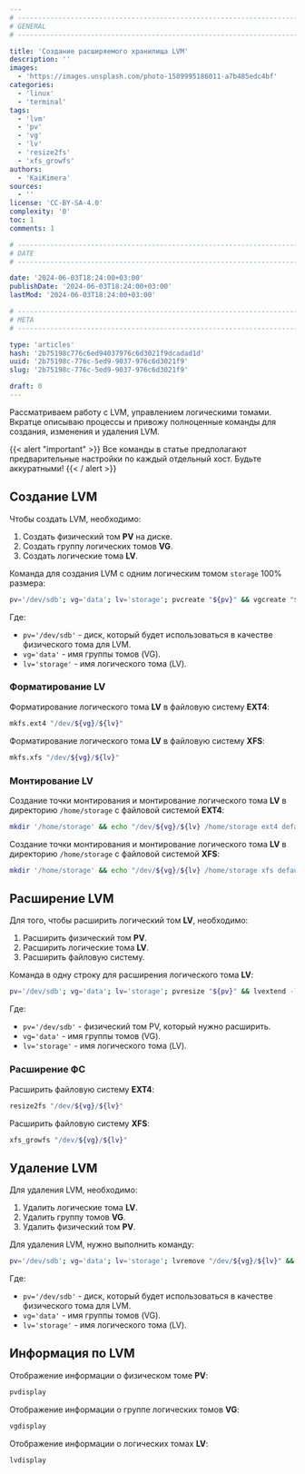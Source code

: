 ```yaml
---
# -------------------------------------------------------------------------------------------------------------------- #
# GENERAL
# -------------------------------------------------------------------------------------------------------------------- #

title: 'Создание расширяемого хранилища LVM'
description: ''
images:
  - 'https://images.unsplash.com/photo-1589995186011-a7b485edc4bf'
categories:
  - 'linux'
  - 'terminal'
tags:
  - 'lvm'
  - 'pv'
  - 'vg'
  - 'lv'
  - 'resize2fs'
  - 'xfs_growfs'
authors:
  - 'KaiKimera'
sources:
  - ''
license: 'CC-BY-SA-4.0'
complexity: '0'
toc: 1
comments: 1

# -------------------------------------------------------------------------------------------------------------------- #
# DATE
# -------------------------------------------------------------------------------------------------------------------- #

date: '2024-06-03T18:24:00+03:00'
publishDate: '2024-06-03T18:24:00+03:00'
lastMod: '2024-06-03T18:24:00+03:00'

# -------------------------------------------------------------------------------------------------------------------- #
# META
# -------------------------------------------------------------------------------------------------------------------- #

type: 'articles'
hash: '2b75198c776c6ed94037976c6d3021f9dcadad1d'
uuid: '2b75198c-776c-5ed9-9037-976c6d3021f9'
slug: '2b75198c-776c-5ed9-9037-976c6d3021f9'

draft: 0
---
```


Рассматриваем работу с LVM, управлением логическими томами. Вкратце описываю процессы и привожу полноценные команды для создания, изменения и удаления LVM.

<!--more-->

{{< alert "important" >}}
Все команды в статье предполагают предварительные настройки по каждый отдельный хост. Будьте аккуратными!
{{< / alert >}}

## Создание LVM

Чтобы создать LVM, необходимо:
1. Создать физический том **PV** на диске.
2. Создать группу логических томов **VG**.
3. Создать логические тома **LV**.

Команда для создания LVM с одним логическим томом `storage` 100% размера:

```bash
pv='/dev/sdb'; vg='data'; lv='storage'; pvcreate "${pv}" && vgcreate "${vg}" "${pv}" && lvcreate -l 100%FREE -n "${lv}" "${vg}"
```

Где:
- `pv='/dev/sdb'` - диск, который будет использоваться в качестве физического тома для LVM.
- `vg='data'` - имя группы томов (VG).
- `lv='storage'` - имя логического тома (LV).

### Форматирование LV

Форматирование логического тома **LV** в файловую систему **EXT4**:

```bash
mkfs.ext4 "/dev/${vg}/${lv}"
```

Форматирование логического тома **LV** в файловую систему **XFS**:

```bash
mkfs.xfs "/dev/${vg}/${lv}"
```

### Монтирование LV

Создание точки монтирования и монтирование логического тома **LV** в директорию `/home/storage` с файловой системой **EXT4**:

```bash
mkdir '/home/storage' && echo "/dev/${vg}/${lv} /home/storage ext4 defaults 0 0" >> '/etc/fstab'
```

Создание точки монтирования и монтирование логического тома **LV** в директорию `/home/storage` с файловой системой **XFS**:

```bash
mkdir '/home/storage' && echo "/dev/${vg}/${lv} /home/storage xfs defaults 0 0" >> '/etc/fstab'
```

## Расширение LVM

Для того, чтобы расширить логический том **LV**, необходимо:
1. Расширить физический том **PV**.
2. Расширить логические тома **LV**.
3. Расширить файловую систему.

Команда в одну строку для расширения логического тома **LV**:

```bash
pv='/dev/sdb'; vg='data'; lv='storage'; pvresize "${pv}" && lvextend -l +100%FREE "/dev/${vg}/${lv}"
```

Где:
- `pv='/dev/sdb'` - физический том PV, который нужно расширить.
- `vg='data'` - имя группы томов (VG).
- `lv='storage'` - имя логического тома (LV).

### Расширение ФС

Расширить файловую систему **EXT4**:

```bash
resize2fs "/dev/${vg}/${lv}"
```

Расширить файловую систему **XFS**:

```bash
xfs_growfs "/dev/${vg}/${lv}"
```

## Удаление LVM

Для удаления LVM, необходимо:
1. Удалить логические тома **LV**.
2. Удалить группу томов **VG**.
3. Удалить физический том **PV**.

Для удаления LVM, нужно выполнить команду:

```bash
pv='/dev/sdb'; vg='data'; lv='storage'; lvremove "/dev/${vg}/${lv}" && vgremove "${vg}" && pvremove "${pv}"
```

Где:
- `pv='/dev/sdb'` - диск, который будет использоваться в качестве физического тома для LVM.
- `vg='data'` - имя группы томов (VG).
- `lv='storage'` - имя логического тома (LV).

## Информация по LVM

Отображение информации о физическом томе **PV**:

```bash
pvdisplay
```

Отображение информации о группе логических томов **VG**:

```bash
vgdisplay
```

Отображение информации о логических томах **LV**:

```bash
lvdisplay
```
